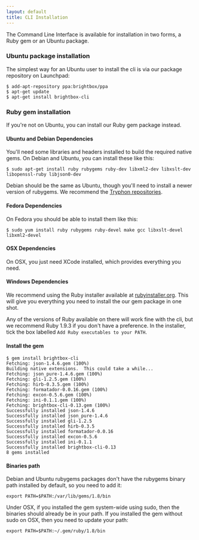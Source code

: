 ```yaml
---
layout: default
title: CLI Installation
---
```


The Command Line Interface is available for installation in two forms,
a Ruby gem or an Ubuntu package.

### Ubuntu package installation

The simplest way for an Ubuntu user to install the cli is via our
package repository on Launchpad:

    $ add-apt-repository ppa:brightbox/ppa
    $ apt-get update
    $ apt-get install brightbox-cli

### Ruby gem installation

If you're not on Ubuntu, you can install our Ruby gem package instead.

#### Ubuntu and Debian Dependencies

You'll need some libraries and headers installed to build the required
native gems. On Debian and Ubuntu, you can install these like this:

    $ sudo apt-get install ruby rubygems ruby-dev libxml2-dev libxslt-dev libopenssl-ruby libjson0-dev

Debian should be the same as Ubuntu, though you'll need to install a
newer version of rubygems. We recommend the
[Tryphon repositories](http://debian.tryphon.eu/).

#### Fedora Dependencies

On Fedora you should be able to install them like this:

    $ sudo yum install ruby rubygems ruby-devel make gcc libxslt-devel libxml2-devel

#### OSX Dependencies

On OSX, you just need XCode installed, which provides everything you
need.

#### Windows Dependencies

We recommend using the Ruby installer available at
[rubyinstaller.org](http://rubyinstaller.org/). This will give you
everything you need to install the our gem package in one shot.

Any of the versions of Ruby available on there will work fine with the
cli, but we recommend Ruby 1.9.3 if you don't have a preference. In
the installer, tick the box labelled `Add Ruby executables to your
PATH`.

#### Install the gem

    $ gem install brightbox-cli
    Fetching: json-1.4.6.gem (100%)
    Building native extensions.  This could take a while...
    Fetching: json_pure-1.4.6.gem (100%)
    Fetching: gli-1.2.5.gem (100%)
    Fetching: hirb-0.3.5.gem (100%)
    Fetching: formatador-0.0.16.gem (100%)
    Fetching: excon-0.5.6.gem (100%)
    Fetching: ini-0.1.1.gem (100%)
    Fetching: brightbox-cli-0.13.gem (100%)
    Successfully installed json-1.4.6
    Successfully installed json_pure-1.4.6
    Successfully installed gli-1.2.5
    Successfully installed hirb-0.3.5
    Successfully installed formatador-0.0.16
    Successfully installed excon-0.5.6
    Successfully installed ini-0.1.1
    Successfully installed brightbox-cli-0.13
    8 gems installed

#### Binaries path

Debian and Ubuntu rubygems packages don't have the rubygems binary
path installed by default, so you need to add it:

    export PATH=$PATH:/var/lib/gems/1.8/bin

Under OSX, if you installed the gem system-wide using sudo, then the
binaries should already be in your path. If you installed the gem
without sudo on OSX, then you need to update your path:

    export PATH=$PATH:~/.gem/ruby/1.8/bin

